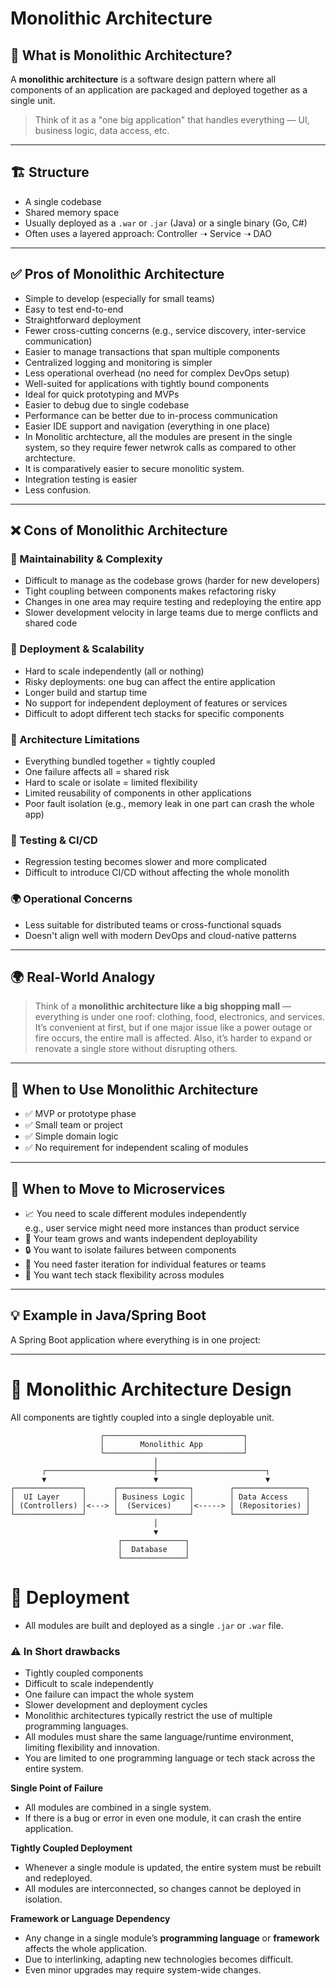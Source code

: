 # Monolithic Architecture

## 🧱 What is Monolithic Architecture?

A **monolithic architecture** is a software design pattern where all components of an application are packaged and deployed together as a single unit.

> Think of it as a "one big application" that handles everything — UI, business logic, data access, etc.

---

## 🏗️ Structure

- A single codebase
- Shared memory space
- Usually deployed as a `.war` or `.jar` (Java) or a single binary (Go, C#)
- Often uses a layered approach: Controller ➝ Service ➝ DAO


---

## ✅ Pros of Monolithic Architecture

- Simple to develop (especially for small teams)
- Easy to test end-to-end
- Straightforward deployment
- Fewer cross-cutting concerns (e.g., service discovery, inter-service communication)
- Easier to manage transactions that span multiple components
- Centralized logging and monitoring is simpler
- Less operational overhead (no need for complex DevOps setup)
- Well-suited for applications with tightly bound components
- Ideal for quick prototyping and MVPs
- Easier to debug due to single codebase
- Performance can be better due to in-process communication
- Easier IDE support and navigation (everything in one place)
- In Monolitic archtecture, all the modules are present in the single system, so they require     fewer netwrok calls as compared to other archtecture.
- It is comparatively easier to secure monolitic system.
- Integration testing is easier 
- Less confusion.

---

## ❌ Cons of Monolithic Architecture

### 🔧 Maintainability & Complexity
- Difficult to manage as the codebase grows (harder for new developers)
- Tight coupling between components makes refactoring risky
- Changes in one area may require testing and redeploying the entire app
- Slower development velocity in large teams due to merge conflicts and shared code

### 🚀 Deployment & Scalability
- Hard to scale independently (all or nothing)
- Risky deployments: one bug can affect the entire application
- Longer build and startup time
- No support for independent deployment of features or services
- Difficult to adopt different tech stacks for specific components

### 🧱 Architecture Limitations
- Everything bundled together = tightly coupled
- One failure affects all = shared risk
- Hard to scale or isolate = limited flexibility
- Limited reusability of components in other applications
- Poor fault isolation (e.g., memory leak in one part can crash the whole app)

### 🧪 Testing & CI/CD
- Regression testing becomes slower and more complicated
- Difficult to introduce CI/CD without affecting the whole monolith

### 🌍 Operational Concerns
- Less suitable for distributed teams or cross-functional squads
- Doesn't align well with modern DevOps and cloud-native patterns


---

## 🌍 Real-World Analogy

> Think of a **monolithic architecture like a big shopping mall** — everything is under one roof: clothing, food, electronics, and services. It’s convenient at first, but if one major issue like a power outage or fire occurs, the entire mall is affected. Also, it’s harder to expand or renovate a single store without disrupting others.

---

## 🧠 When to Use Monolithic Architecture

- ✅ MVP or prototype phase
- ✅ Small team or project
- ✅ Simple domain logic
- ✅ No requirement for independent scaling of modules

---

## 🔁 When to Move to Microservices

- 📈 You need to scale different modules independently  
  e.g., user service might need more instances than product service
- 👥 Your team grows and wants independent deployability
- 🔒 You want to isolate failures between components
- 🚀 You need faster iteration for individual features or teams
- 🧩 You want tech stack flexibility across modules

---

## 💡 Example in Java/Spring Boot

A Spring Boot application where everything is in one project:

---

# 🧱 Monolithic Architecture Design

All components are tightly coupled into a single deployable unit.

```
                    ┌───────────────────────────────┐
                    │        Monolithic App         │
                    └───────────────────────────────┘
                                │
       ┌────────────────────────┼────────────────────────┐
       ▼                        ▼                        ▼
┌───────────────┐      ┌────────────────┐        ┌────────────────┐
│  UI Layer     │      │ Business Logic │        │ Data Access    │
│ (Controllers) │<---> │  (Services)    │<-----> │ (Repositories) │
└───────────────┘      └────────────────┘        └────────────────┘
                                │
                                ▼
                        ┌──────────────┐
                        │  Database    │
                        └──────────────┘
```
# 🔁 Deployment
- All modules are built and deployed as a single `.jar` or `.war` file.

### ⚠️ In Short drawbacks
- Tightly coupled components
- Difficult to scale independently
- One failure can impact the whole system
- Slower development and deployment cycles
- Monolithic architectures typically restrict the use of multiple programming languages.
- All modules must share the same language/runtime environment, limiting flexibility and innovation.
- You are limited to one programming language or tech stack across the entire system.

**Single Point of Failure**
   - All modules are combined in a single system.
   - If there is a bug or error in even one module, it can crash the entire application.

**Tightly Coupled Deployment**
   - Whenever a single module is updated, the entire system must be rebuilt and redeployed.
   - All modules are interconnected, so changes cannot be deployed in isolation.

**Framework or Language Dependency**
   - Any change in a single module’s **programming language** or **framework** affects the whole application.
   - Due to interlinking, adapting new technologies becomes difficult.
   - Even minor upgrades may require system-wide changes.
